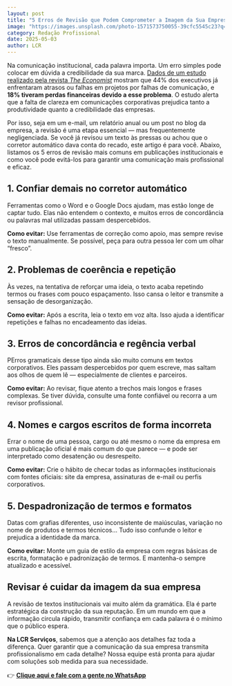 ```yaml
---
layout: post
title: "5 Erros de Revisão que Podem Comprometer a Imagem da Sua Empresa — e Como Evitá-los"
image: "https://images.unsplash.com/photo-1571573750055-39cfc5545c23?q=80&w=1974&auto=format&fit=crop&ixlib=rb-4.0.3&ixid=M3wxMjA3fDB8MHxwaG90by1wYWdlfHx8fGVufDB8fHx8fA%3D%3D"
category: Redação Profissional
date: 2025-05-03
author: LCR
---
```


Na comunicação institucional, cada palavra importa. Um erro simples pode colocar em dúvida a credibilidade da sua marca. [Dados de um estudo realizado pela revista *The Economist*](https://impact.economist.com/perspectives/sites/default/files/EIU_Lucidchart-Communication%20barriers%20in%20the%20modern%20workplace.pdf) mostram que 44% dos executivos já enfrentaram atrasos ou falhas em projetos por falhas de comunicação, e **18% tiveram perdas financeiras devido a esse problema**. O estudo alerta que a falta de clareza em comunicações corporativas prejudica tanto a produtividade quanto a credibilidade das empresas.

Por isso, seja em um e-mail, um relatório anual ou um post no blog da empresa, a revisão é uma etapa essencial — mas frequentemente negligenciada. Se você já revisou um texto às pressas ou achou que o corretor automático dava conta do recado, este artigo é para você. Abaixo, listamos os 5 erros de revisão mais comuns em publicações institucionais e como você pode evitá-los para garantir uma comunicação mais profissional e eficaz.

## 1. Confiar demais no corretor automático

Ferramentas como o Word e o Google Docs ajudam, mas estão longe de captar tudo. Elas não entendem o contexto, e muitos erros de concordância ou palavras mal utilizadas passam despercebidos.

**Como evitar:** Use ferramentas de correção como apoio, mas sempre revise o texto manualmente. Se possível, peça para outra pessoa ler com um olhar “fresco”.

## 2. Problemas de coerência e repetição

Às vezes, na tentativa de reforçar uma ideia, o texto acaba repetindo termos ou frases com pouco espaçamento. Isso cansa o leitor e transmite a sensação de desorganização.

**Como evitar:** Após a escrita, leia o texto em voz alta. Isso ajuda a identificar repetições e falhas no encadeamento das ideias.

## 3. Erros de concordância e regência verbal

PErros gramaticais desse tipo ainda são muito comuns em textos corporativos. Eles passam despercebidos por quem escreve, mas saltam aos olhos de quem lê — especialmente de clientes e parceiros.

**Como evitar:** Ao revisar, fique atento a trechos mais longos e frases complexas. Se tiver dúvida, consulte uma fonte confiável ou recorra a um revisor profissional.

## 4. Nomes e cargos escritos de forma incorreta

Errar o nome de uma pessoa, cargo ou até mesmo o nome da empresa em uma publicação oficial é mais comum do que parece — e pode ser interpretado como desatenção ou desrespeito.

**Como evitar:** Crie o hábito de checar todas as informações institucionais com fontes oficiais: site da empresa, assinaturas de e-mail ou perfis corporativos.

## 5. Despadronização de termos e formatos

Datas com grafias diferentes, uso inconsistente de maiúsculas, variação no nome de produtos e termos técnicos... Tudo isso confunde o leitor e prejudica a identidade da marca.

**Como evitar:** Monte um guia de estilo da empresa com regras básicas de escrita, formatação e padronização de termos. E mantenha-o sempre atualizado e acessível.

## Revisar é cuidar da imagem da sua empresa

A revisão de textos institucionais vai muito além da gramática. Ela é parte estratégica da construção da sua reputação. Em um mundo em que a informação circula rápido, transmitir confiança em cada palavra é o mínimo que o público espera.

**Na LCR Serviços**, sabemos que a atenção aos detalhes faz toda a diferença. Quer garantir que a comunicação da sua empresa transmita profissionalismo em cada detalhe? Nossa equipe está pronta para ajudar com soluções sob medida para sua necessidade.

👉 [**Clique aqui e fale com a gente no WhatsApp**](https://api.whatsapp.com/send/?phone=85987976492&text&type=phone_number&app_absent=0) 